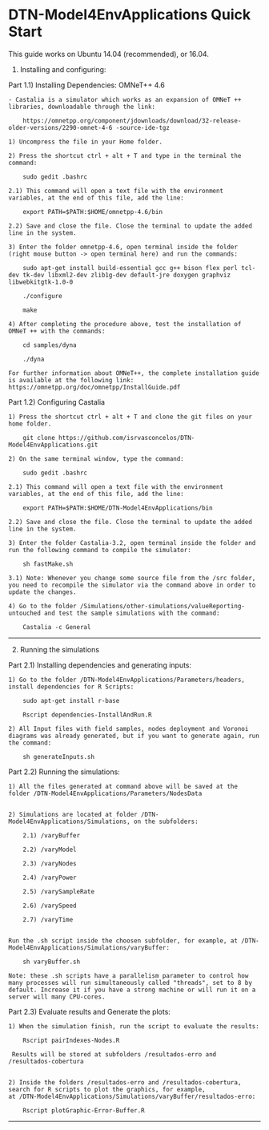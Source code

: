 # DTN-Model4EnvApplications Quick Start

This guide works on Ubuntu 14.04 (recommended), or 16.04.

1) Installing and configuring:

Part 1.1) Installing Dependencies: OMNeT++ 4.6

	- Castalia is a simulator which works as an expansion of OMNeT ++ libraries, downloadable through the link: 

		https://omnetpp.org/component/jdownloads/download/32-release-older-versions/2290-omnet-4-6 -source-ide-tgz

	1) Uncompress the file in your Home folder.

	2) Press the shortcut ctrl + alt + T and type in the terminal the command:

		sudo gedit .bashrc

	2.1) This command will open a text file with the environment variables, at the end of this file, add the line:

		export PATH=$PATH:$HOME/omnetpp-4.6/bin

	2.2) Save and close the file. Close the terminal to update the added line in the system.

	3) Enter the folder omnetpp-4.6, open terminal inside the folder (right mouse button -> open terminal here) and run the commands:

		sudo apt-get install build-essential gcc g++ bison flex perl tcl-dev tk-dev libxml2-dev zlib1g-dev default-jre doxygen graphviz libwebkitgtk-1.0-0

		./configure

		make

	4) After completing the procedure above, test the installation of OMNeT ++ with the commands:

		cd samples/dyna

		./dyna

	For further information about OMNeT++, the complete installation guide is available at the following link: https://omnetpp.org/doc/omnetpp/InstallGuide.pdf

Part 1.2) Configuring Castalia

	1) Press the shortcut ctrl + alt + T and clone the git files on your home folder.

		git clone https://github.com/isrvasconcelos/DTN-Model4EnvApplications.git

	2) On the same terminal window, type the command:

		sudo gedit .bashrc

	2.1) This command will open a text file with the environment variables, at the end of this file, add the line:

		export PATH=$PATH:$HOME/DTN-Model4EnvApplications/bin

	2.2) Save and close the file. Close the terminal to update the added line in the system.

	3) Enter the folder Castalia-3.2, open terminal inside the folder and run the following command to compile the simulator:

		sh fastMake.sh

	3.1) Note: Whenever you change some source file from the /src folder, you need to recompile the simulator via the command above in order to update the changes.

	4) Go to the folder /Simulations/other-simulations/valueReporting-untouched and test the sample simulations with the command:

		Castalia -c General

--------------------------------------------------------------------------------------------------------------------------------------------------------

2) Running the simulations

Part 2.1) Installing dependencies and generating inputs:

	1) Go to the folder /DTN-Model4EnvApplications/Parameters/headers, install dependencies for R Scripts:

		sudo apt-get install r-base

		Rscript dependencies-InstallAndRun.R

	2) All Input files with field samples, nodes deployment and Voronoi diagrams was already generated, but if you want to generate again, run the command:

		sh generateInputs.sh
		

Part 2.2) Running the simulations:

	1) All the files generated at command above will be saved at the folder /DTN-Model4EnvApplications/Parameters/NodesData


	2) Simulations are located at folder /DTN-Model4EnvApplications/Simulations, on the subfolders:

		2.1) /varyBuffer

		2.2) /varyModel

		2.3) /varyNodes

		2.4) /varyPower

		2.5) /varySampleRate

		2.6) /varySpeed

		2.7) /varyTime


	Run the .sh script inside the choosen subfolder, for example, at /DTN-Model4EnvApplications/Simulations/varyBuffer:

		sh varyBuffer.sh

	Note: these .sh scripts have a parallelism parameter to control how many processes will run simultaneously called "threads", set to 8 by default. Increase it if you have a strong machine or will run it on a server will many CPU-cores.


Part 2.3) Evaluate results and Generate the plots:

	1) When the simulation finish, run the script to evaluate the results:
		
		Rscript pairIndexes-Nodes.R

	 Results will be stored at subfolders /resultados-erro and /resultados-cobertura


	2) Inside the folders /resultados-erro and /resultados-cobertura, search for R scripts to plot the graphics, for example,
	at /DTN-Model4EnvApplications/Simulations/varyBuffer/resultados-erro:

		Rscript plotGraphic-Error-Buffer.R

--------------------------------------------------------------------------------------------------------------------------------------------------------
